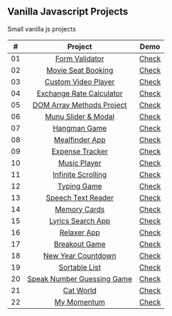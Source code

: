 ## Vanilla Javascript Projects

Small vanilla js projects

| # | Project | Demo |
|:-:|:-------:|:----:|
|01 | [Form Validator](https://github.com/wwdbsh/vanilla-js-projects/tree/master/form-validator) | [Check](https://wwdbsh.github.io/vanilla-js-projects/form-validator/) |
|02 | [Movie Seat Booking](https://github.com/wwdbsh/vanilla-js-projects/tree/master/movie-seat-booking) | [Check](https://wwdbsh.github.io/vanilla-js-projects/movie-seat-booking/) |
|03 | [Custom Video Player](https://github.com/wwdbsh/vanilla-js-projects/tree/master/custom-video-player) | [Check](https://wwdbsh.github.io/vanilla-js-projects/custom-video-player/) |
|04 | [Exchange Rate Calculator](https://github.com/wwdbsh/vanilla-js-projects/tree/master/exchange-rate-calculator) | [Check](https://wwdbsh.github.io/vanilla-js-projects/exchange-rate-calculator/) |
|05 | [DOM Array Methods Project](https://github.com/wwdbsh/vanilla-js-projects/tree/master/DOM-array-methods) | [Check](https://wwdbsh.github.io/vanilla-js-projects/DOM-array-methods/) |
|06 | [Munu Slider & Modal](https://github.com/wwdbsh/vanilla-js-projects/tree/master/menu-slider-and-modal) | [Check](https://wwdbsh.github.io/vanilla-js-projects/menu-slider-and-modal/) |
|07 | [Hangman Game](https://github.com/wwdbsh/vanilla-js-projects/tree/master/hangman-game) | [Check](https://wwdbsh.github.io/vanilla-js-projects/hangman-game/) |
|08 | [Mealfinder App](https://github.com/wwdbsh/vanilla-js-projects/tree/master/meal-finder) | [Check](https://wwdbsh.github.io/vanilla-js-projects/meal-finder/) |
|09 | [Expense Tracker](https://github.com/wwdbsh/vanilla-js-projects/tree/master/expense-tracker) | [Check](https://wwdbsh.github.io/vanilla-js-projects/expense-tracker/) |
|10 | [Music Player](https://github.com/wwdbsh/vanilla-js-projects/tree/master/music-player) | [Check](https://wwdbsh.github.io/vanilla-js-projects/music-player/) |
|11 | [Infinite Scrolling](https://github.com/wwdbsh/vanilla-js-projects/tree/master/infinite-scroll-posts) | [Check](https://wwdbsh.github.io/vanilla-js-projects/infinite-scroll-posts/) |
|12 | [Typing Game](https://github.com/wwdbsh/vanilla-js-projects/tree/master/typing-game) | [Check](https://wwdbsh.github.io/vanilla-js-projects/typing-game/) |
|13 | [Speech Text Reader](https://github.com/wwdbsh/vanilla-js-projects/tree/master/speech-text-reader) | [Check](https://wwdbsh.github.io/vanilla-js-projects/speech-text-reader/) |
|14 | [Memory Cards](https://github.com/wwdbsh/vanilla-js-projects/tree/master/memory-cards) | [Check](https://wwdbsh.github.io/vanilla-js-projects/memory-cards/) |
|15 | [Lyrics Search App](https://github.com/wwdbsh/vanilla-js-projects/tree/master/lyrics-search-app) | [Check](https://wwdbsh.github.io/vanilla-js-projects/lyrics-search-app/) |
|16 | [Relaxer App](https://github.com/wwdbsh/vanilla-js-projects/tree/master/relaxer-app) | [Check](https://wwdbsh.github.io/vanilla-js-projects/relaxer-app/) |
|17 | [Breakout Game](https://github.com/wwdbsh/vanilla-js-projects/tree/master/breakout-game) | [Check](https://wwdbsh.github.io/vanilla-js-projects/breakout-game/) |
|18 | [New Year Countdown](https://github.com/wwdbsh/vanilla-js-projects/tree/master/new-year-countdown) | [Check](https://wwdbsh.github.io/vanilla-js-projects/new-year-countdown/) |
|19 | [Sortable List](https://github.com/wwdbsh/vanilla-js-projects/tree/master/sortable-list) | [Check](https://wwdbsh.github.io/vanilla-js-projects/sortable-list/) |
|20 | [Speak Number Guessing Game](https://github.com/wwdbsh/vanilla-js-projects/tree/master/speak-number-guess) | [Check](https://wwdbsh.github.io/vanilla-js-projects/speak-number-guess/) |
|21 | [Cat World](https://github.com/wwdbsh/vanilla-js-projects/tree/master/cat-world) | [Check](https://wwdbsh.github.io/vanilla-js-projects/cat-world/) |
|22 | [My Momentum](https://github.com/wwdbsh/vanilla-js-projects/tree/master/my-momentum) | [Check](https://wwdbsh.github.io/vanilla-js-projects/my-momentum/) |